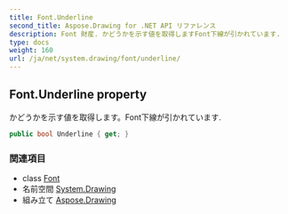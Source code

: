 ```yaml
---
title: Font.Underline
second_title: Aspose.Drawing for .NET API リファレンス
description: Font 財産. かどうかを示す値を取得しますFont下線が引かれています.
type: docs
weight: 160
url: /ja/net/system.drawing/font/underline/
---
```

## Font.Underline property

かどうかを示す値を取得します。Font下線が引かれています.

```csharp
public bool Underline { get; }
```

### 関連項目

* class [Font](../)
* 名前空間 [System.Drawing](../../font/)
* 組み立て [Aspose.Drawing](../../../)



